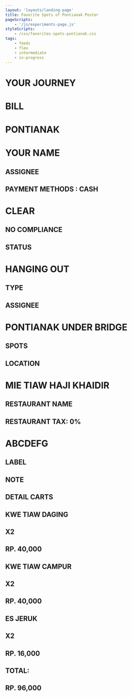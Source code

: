 ```yaml
---
layout: 'layouts/landing-page'
title: Favorite Spots of Pontianak Poster
pageScripts:
    - '/js/experiments-page.js'
styleScripts:
    - /css/favorites-spots-pontianak.css
tags: 
    - feeds
    - flex
    - intermediate
    - in-progress
---
```



<div id="favorite-spot-ptk">
    <div id="inner-spot">
    <div id="spot-right">
        <div id="spot-box">
        </div>
    </div>
    <div id="spot-left">
        <div class="big-size-spot region">
            <div id="title-big">
            <h1>YOUR JOURNEY</h1>
            <h1>BILL</h1>
            <h1>PONTIANAK</h1>
            </div>
        </div>
        <div class="cluster" id="bill-table">
            <div id="bill-summary">
                <div id="spot-header" class="spot-item">
                    <h1>YOUR NAME</h1>
                    <h2 class="spot-label">ASSIGNEE</h2>
                    <div class="spot-foot">
                        <h2>PAYMENT METHODS : CASH</h2>
                    </div>
                </div>
            <div class="spot-item">
                <h1>CLEAR</h1>
                <h2 class="spot-label">NO COMPLIANCE</h2>
                <div class="spot-foot">
                    <h2>STATUS</h2>
                </div>
            </div>
            <div class="spot-item">
                <h1>HANGING OUT</h1>
                <h2 class="spot-label">TYPE</h2>
                <div class="spot-foot">
                    <h2>ASSIGNEE</h2>
                </div>
            </div>
            <div class="spot-item">
                <h1>PONTIANAK UNDER BRIDGE</h1>
                <h2 class="spot-label">SPOTS</h2>
                <div class="spot-foot">
                    <h2>LOCATION</h2>
                </div>
            </div>
            </div>
        <div id="bill-tables">
            <div id="bill-sub">
            <div class="spot-item">
                <h1>MIE TIAW HAJI KHAIDIR</h1>
                <h2 class="spot-label">RESTAURANT NAME</h2>
                <div class="spot-foot">
                    <h2>RESTAURANT TAX: 0%</h2>
                </div>
            </div>
            <div class="spot-item">
                <h1>ABCDEFG</h1>
                <h2 class="spot-label">LABEL</h2>
                <div class="spot-foot">
                    <h2>NOTE</h2>
                </div>
            </div>
            </div>
            <div id="bill-carts">
                <h2 id="bill-cart-label">DETAIL CARTS</h2>
                <div class="bill-cart-item">
                    <h2>KWE TIAW DAGING</h2>
                    <h2>X2</h2>
                    <h2>RP. 40,000</h2>
                </div>
                <div class="bill-cart-item">
                    <h2>KWE TIAW CAMPUR</h2>
                    <h2>X2</h2>
                    <h2>RP. 40,000</h2>
                </div>
                <div class="bill-cart-item">
                    <h2>ES JERUK</h2>
                    <h2>X2</h2>
                    <h2>RP. 16,000</h2>
                </div>
                <div class="bill-cart-item">
                    <h2>TOTAL:</h2>
                    <h2>RP. 96,000</h2>
                </div>
            </div>
        </div>
        </div>
    </div>
    </div>
</div>